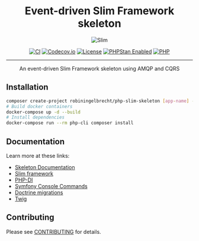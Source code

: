 <h1 align="center">Event-driven Slim Framework skeleton</h1>

<p align="center">
	<img src="https://github.com/robiningelbrecht/slim-skeleton-ddd-amqp/raw/master/readme/slim-new.webp" alt="Slim">
</p>

<p align="center">
<a href="https://github.com/robiningelbrecht/slim-skeleton-ddd-amqp/actions/workflows/ci.yml"><img src="https://github.com/robiningelbrecht/slim-skeleton-ddd-amqp/actions/workflows/ci.yml/badge.svg" alt="CI"></a>
<a href="https://codecov.io/gh/robiningelbrecht/php-slim-skeleton" ><img src="https://codecov.io/gh/robiningelbrecht/php-slim-skeleton/branch/master/graph/badge.svg?token=hgnlFWvWvw" alt="Codecov.io"/></a>
<a href="https://github.com/robiningelbrecht/slim-skeleton-ddd-amqp/blob/master/LICENSE"><img src="https://img.shields.io/github/license/robiningelbrecht/slim-skeleton-ddd-amqp?color=428f7e&logo=open%20source%20initiative&logoColor=white" alt="License"></a>
<a href="https://phpstan.org/"><img src="https://img.shields.io/badge/PHPStan-level%208-succes.svg?logo=php&logoColor=white&color=31C652" alt="PHPStan Enabled"></a>
<a href="https://php.net/"><img src="https://img.shields.io/packagist/php-v/robiningelbrecht/php-slim-skeleton/dev-master?color=%23777bb3&logo=php&logoColor=white" alt="PHP"></a>
</p>

---

<p align="center">
    An event-driven Slim Framework skeleton using AMQP and CQRS
</p>

## Installation

```bash
composer create-project robiningelbrecht/php-slim-skeleton [app-name] --no-install --ignore-platform-reqs --stability=dev
# Build docker containers
docker-compose up -d --build
# Install dependencies
docker-compose run --rm php-cli composer install
```

## Documentation

Learn more at these links:

- [Skeleton Documentation](https://php-slim-skeleton.robiningelbrecht.be/)
- [Slim framework](https://www.slimframework.com)
- [PHP-DI](https://php-di.org/)
- [Symfony Console Commands](https://symfony.com/doc/current/console.html)
- [Doctrine migrations](https://www.doctrine-project.org/projects/doctrine-migrations/en/3.6/)
- [Twig](https://twig.symfony.com/)

## Contributing

Please see [CONTRIBUTING](https://php-slim-skeleton.robiningelbrecht.be/contribute) for details.
